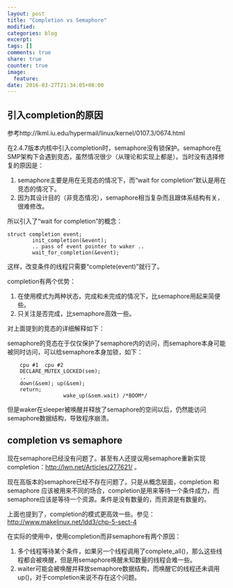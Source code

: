 ```yaml
---
layout: post
title: "Completion vs Semaphore"
modified:
categories: blog
excerpt:
tags: []
comments: true
share: true
counter: true
image:
  feature:
date: 2016-03-27T21:34:05+08:00
---
```


## 引入completion的原因

参考http://lkml.iu.edu/hypermail/linux/kernel/0107.3/0674.html

在2.4.7版本内核中引入completion时，semaphore没有锁保护。semaphore在SMP架构下会遇到竞态，虽然情况很少（从理论和实现上都是）。当时没有选择修复的原因是：

1. semaphore主要是用在无竞态的情况下，而“wait for completion”默认是用在竞态的情况下。
2. 因为其设计目的（非竞态情况），semaphore相当复杂而且跟体系结构有关，很难修改。

所以引入了“wait for completion”的概念：

```
struct completion event; 
        init_completion(&event); 
        .. pass of event pointer to waker .. 
        wait_for_completion(&event); 
```

这样，改变条件的线程只需要“complete(event)”就行了。

completion有两个优势：

1. 在使用模式为两种状态，完成和未完成的情况下，比semaphore用起来简便些。
2. 只关注是否完成，比semaphore高效一些。

对上面提到的竞态的详细解释如下：

semaphore的竞态在于仅仅保护了semaphore内的访问，而semaphore本身可能被同时访问，可以给semaphore本身加锁，如下：

        cpu #1	cpu #2 
        DECLARE_MUTEX_LOCKED(sem); 
        .. 
        down(&sem);	up(&sem); 
        return; 
                      wake_up(&sem.wait) /*BOOM*/ 
                                        
但是waker在sleeper被唤醒并释放了semaphore的空间以后，仍然能访问semaphore数据结构，导致程序崩溃。

## completion vs semaphore

现在semaphore已经没有问题了。甚至有人还提议用semaphore重新实现completion：http://lwn.net/Articles/277621/ 。

现在高版本的semaphore已经不存在问题了。只是从概念层面，completion 和semaphore 应该被用来不同的场合，completion是用来等待一个条件成力，而semaphore应该是等待一个资源。条件是没有数量的，而资源是有数量的。

上面也提到了，completion的模式更高效一些。参见：http://www.makelinux.net/ldd3/chp-5-sect-4

在实际的使用中，使用completion而非semaphore有两个原因：

1. 多个线程等待某个条件，如果另一个线程调用了complete_all()，那么这些线程都会被唤醒，但是用semaphore唤醒未知数量的线程会难一些。
2. waiter可能会被唤醒并释放semaphore数据结构，而唤醒它的线程还未调用up()，对于completion来说不存在这个问题。
